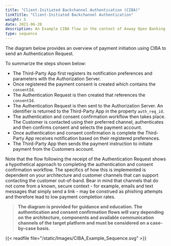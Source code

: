 ```yaml
---
title: "Client-Initiated Backchannel Authentication (CIBA)"
linkTitle: "Client-Initiated Backchannel Authentication"
weight: 5
date: 2021-06-28
description: An Example CIBA flow in the context of Axway Open Banking
type: sequence
---
```


The diagram below provides an overview of payment initiation using CIBA to send an Authentication Request.

To summarize the steps shown below:

- The Third-Party App first registers its notification preferences and parameters with the Authorization Server.
- Once registered the payment consent is created which contains the `consentId`.
- The Authentication Request is then created that references the `consentId`.
- The Authentication Request is then sent to the Authorization Server. An identifier is returned to the Third-Party App in the property `auth_req_id`.
- The authentication and consent confirmation workflow then takes place. The Customer is contacted using their preferred channel, authenticates and then confirms consent and selects the payment account.
- Once authentication and consent confirmation is complete the Third-Party App receives notification based on their registered preferences.
- The Third-Party App then sends the payment instruction to initiate payment from the Customers account.

Note that the flow following the receipt of the Authentication Request shows a hypothetical approach to completing the authentication and consent confirmation workflow. The specifics of how this is implemented is dependent on your architecture and customer channels that can support contacting the customer out-of-band. Bear in mind that channels that do not come from a known, secure context - for example, emails and text messages that simply send a link - may be construed as phishing attempts and therefore lead to low payment completion rates.

> **The diagram is provided for guidance and education. The authentication and consent confirmation flows will vary depending on the architecture, components and available communication channels of the target platform and must be considered on a case-by-case basis.**

{{< readfile file="/static/Images/CIBA_Example_Sequence.svg" >}}
